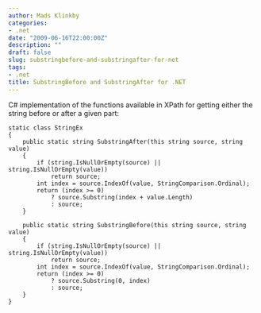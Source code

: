 ```yaml
---
author: Mads Klinkby
categories:
- .net
date: "2009-06-16T22:00:00Z"
description: ""
draft: false
slug: substringbefore-and-substringafter-for-net
tags:
- .net
title: SubstringBefore and SubstringAfter for .NET
---
```



C# implementation of the functions available in XPath for getting either the string before or after a given part:

<pre class="csharpcode"><code><span class="kwrd">static</span> <span class="kwrd">class</span> StringEx
{
    <span class="kwrd">public</span> <span class="kwrd">static</span> <span class="kwrd">string</span> SubstringAfter(<span class="kwrd">this</span> <span class="kwrd">string</span> source, <span class="kwrd">string</span> <span class="kwrd">value</span>)
    {
        <span class="kwrd">if</span> (<span class="kwrd">string</span>.IsNullOrEmpty(source) || <span class="kwrd">string</span>.IsNullOrEmpty(<span class="kwrd">value</span>))
            <span class="kwrd">return</span> source;
        <span class="kwrd">int</span> index = source.IndexOf(<span class="kwrd">value</span>, StringComparison.Ordinal);
        <span class="kwrd">return</span> (index &gt;= 0) 
            ? source.Substring(index + <span class="kwrd">value</span>.Length)
            : source;
    }

    <span class="kwrd">public</span> <span class="kwrd">static</span> <span class="kwrd">string</span> SubstringBefore(<span class="kwrd">this</span> <span class="kwrd">string</span> source, <span class="kwrd">string</span> <span class="kwrd">value</span>)
    {
        <span class="kwrd">if</span> (<span class="kwrd">string</span>.IsNullOrEmpty(source) || <span class="kwrd">string</span>.IsNullOrEmpty(<span class="kwrd">value</span>))
            <span class="kwrd">return</span> source;
        <span class="kwrd">int</span> index = source.IndexOf(<span class="kwrd">value</span>, StringComparison.Ordinal);
        <span class="kwrd">return</span> (index &gt;= 0)
            ? source.Substring(0, index)
            : source;
    }
}</code></pre>

